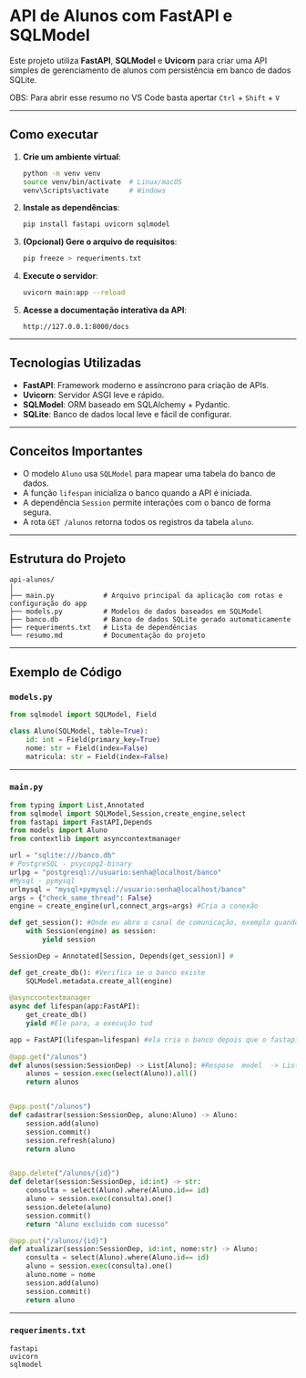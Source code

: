 # API de Alunos com FastAPI e SQLModel

Este projeto utiliza **FastAPI**, **SQLModel** e **Uvicorn** para criar uma API simples de gerenciamento de alunos com persistência em banco de dados SQLite.

OBS: Para abrir esse resumo no VS Code basta apertar `Ctrl` + `Shift` + `V`

---

## Como executar 

1. **Crie um ambiente virtual**:
   ```bash
   python -m venv venv
   source venv/bin/activate  # Linux/macOS
   venv\Scripts\activate     # Windows
   ```

2. **Instale as dependências**:
   ```bash
   pip install fastapi uvicorn sqlmodel
   ```

3. **(Opcional) Gere o arquivo de requisitos**:
   ```bash
   pip freeze > requeriments.txt
   ```

4. **Execute o servidor**:
   ```bash
   uvicorn main:app --reload
   ```

5. **Acesse a documentação interativa da API**:
   ```
   http://127.0.0.1:8000/docs
   ```

---

## Tecnologias Utilizadas

- **FastAPI**: Framework moderno e assíncrono para criação de APIs.
- **Uvicorn**: Servidor ASGI leve e rápido.
- **SQLModel**: ORM baseado em SQLAlchemy + Pydantic.
- **SQLite**: Banco de dados local leve e fácil de configurar.

---

## Conceitos Importantes

- O modelo `Aluno` usa `SQLModel` para mapear uma tabela do banco de dados.
- A função `lifespan` inicializa o banco quando a API é iniciada.
- A dependência `Session` permite interações com o banco de forma segura.
- A rota `GET /alunos` retorna todos os registros da tabela `aluno`.

---

## Estrutura do Projeto

```
api-alunos/
│
├── main.py            # Arquivo principal da aplicação com rotas e configuração do app
├── models.py          # Modelos de dados baseados em SQLModel
├── banco.db           # Banco de dados SQLite gerado automaticamente
├── requeriments.txt   # Lista de dependências
└── resumo.md          # Documentação do projeto
```

---

## Exemplo de Código

### `models.py`

```python
from sqlmodel import SQLModel, Field

class Aluno(SQLModel, table=True):
    id: int = Field(primary_key=True)
    nome: str = Field(index=False)
    matricula: str = Field(index=False)
```

---

### `main.py`

```python
from typing import List,Annotated
from sqlmodel import SQLModel,Session,create_engine,select
from fastapi import FastAPI,Depends
from models import Aluno
from contextlib import asynccontextmanager

url = "sqlite:///banco.db"
# PostgreSQL - psycopg2-binary
urlpg = "postgresql://usuario:senha@localhost/banco"
#Mysql - pymysql
urlmysql = "mysql+pymysql://usuario:senha@localhost/banco"
args = {"check_same_thread": False}
engine = create_engine(url,connect_args=args) #Cria a conexão

def get_session(): #Onde eu abro o canal de comunicação, exemplo quando boto a matricula e senha 
    with Session(engine) as session:
        yield session

SessionDep = Annotated[Session, Depends(get_session)] #

def get_create_db(): #Verifica se o banco existe 
    SQLModel.metadata.create_all(engine)
    
@asynccontextmanager
async def lifespan(app:FastAPI):
    get_create_db()
    yield #Ele para, a execução tud

app = FastAPI(lifespan=lifespan) #ela cria o banco depois que o fastapi sobe 
 
@app.get("/alunos")
def alunos(session:SessionDep) -> List[Aluno]: #Respose  model  -> List[Aluno]
    alunos = session.exec(select(Aluno)).all()
    return alunos


@app.post("/alunos")
def cadastrar(session:SessionDep, aluno:Aluno) -> Aluno:
    session.add(aluno)
    session.commit()
    session.refresh(aluno)
    return aluno


@app.delete("/alunos/{id}")
def deletar(session:SessionDep, id:int) -> str:
    consulta = select(Aluno).where(Aluno.id== id)
    aluno = session.exec(consulta).one()
    session.delete(aluno)
    session.commit()
    return "Aluno excluido com sucesso"

@app.put("/alunos/{id}")
def atualizar(session:SessionDep, id:int, nome:str) -> Aluno:
    consulta = select(Aluno).where(Aluno.id== id)
    aluno = session.exec(consulta).one()
    aluno.nome = nome   
    session.add(aluno)
    session.commit()
    return aluno
```

---

### `requeriments.txt`

```
fastapi
uvicorn
sqlmodel
```

